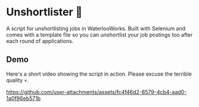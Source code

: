 # Unshortlister 🤖 
A script for unshortlisting jobs in WaterlooWorks. Built with Selenium and comes with a template file so you can unshortlist your job postings too after each round of applications.

## Demo
Here's a short video showing the script in action. Please excuse the terrible quality 💀.

https://github.com/user-attachments/assets/fc4f46d2-8579-4cb4-aad0-1a0f96eb571b
